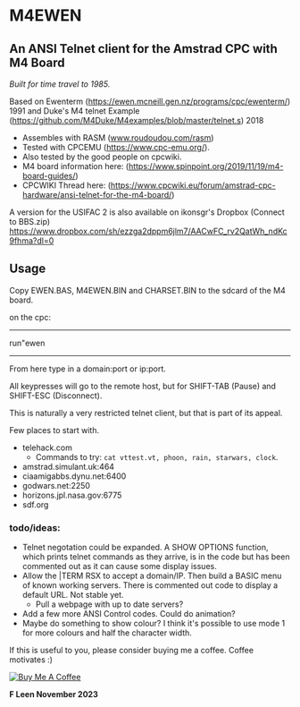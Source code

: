 
#  M4EWEN

## An ANSI Telnet client for the Amstrad CPC with M4 Board

*Built for time travel to 1985.*

Based on Ewenterm (https://ewen.mcneill.gen.nz/programs/cpc/ewenterm/) 1991
and Duke's M4 telnet Example (https://github.com/M4Duke/M4examples/blob/master/telnet.s) 2018

- Assembles with RASM (www.roudoudou.com/rasm)
- Tested with CPCEMU (https://www.cpc-emu.org/).
- Also tested by the good people on cpcwiki.
- M4 board information here: (https://www.spinpoint.org/2019/11/19/m4-board-guides/)
- CPCWIKI Thread here: (https://www.cpcwiki.eu/forum/amstrad-cpc-hardware/ansi-telnet-for-the-m4-board/)

A version for the USIFAC 2 is also available on ikonsgr's Dropbox (Connect to BBS.zip) https://www.dropbox.com/sh/ezzga2dppm6jlm7/AACwFC_rv2QatWh_ndKc9fhma?dl=0


## Usage
Copy EWEN.BAS, M4EWEN.BIN and CHARSET.BIN to the sdcard of the M4 board.

on the cpc: 

*** 
run"ewen 

***

From here type in a domain:port or ip:port.

All keypresses will go to the remote host, but for SHIFT-TAB (Pause) and SHIFT-ESC (Disconnect). 

This is naturally a very restricted telnet client, but that is part of its appeal.

Few places to start with.

- telehack.com 
    - Commands to try: `cat vttest.vt, phoon, rain, starwars, clock`.
- amstrad.simulant.uk:464
- ciaamigabbs.dynu.net:6400
- godwars.net:2250
- horizons.jpl.nasa.gov:6775
- sdf.org


### todo/ideas:
- Telnet negotation could be expanded. A  SHOW OPTIONS function, which prints telnet commands as they arrive, is in the code but has been commented out as it can cause some display issues.
- Allow the |TERM RSX to accept a domain/IP. Then build a BASIC menu of known working servers. There is commented out code to display a default URL.  Not stable yet.
    - Pull a webpage with up to date servers?
- Add a few more ANSI Control codes. Could do animation?
- Maybe do something to show colour? I think it's possible to use mode 1 for more colours and half the character width.

 
If this is useful to you, please consider buying me a coffee. Coffee motivates :)

<a href="https://www.buymeacoffee.com/fleen" target="_blank"><img src="https://www.buymeacoffee.com/assets/img/custom_images/yellow_img.png" alt="Buy Me A Coffee"></a>


**F Leen November 2023**


